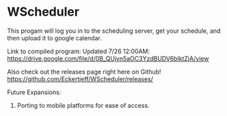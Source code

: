 # WScheduler

This progam will log you in to the scheduling server, get your schedule, and then upload it to google calendar.

Link to compiled program:
Updated 7/26 12:00AM: https://drive.google.com/file/d/0B_QUjyn5aOC3YzdBUDV6blktZjA/view

Also check out the releases page right here on Github! https://github.com/Eckertjeff/WScheduler/releases/

Future Expansions:

1) Porting to mobile platforms for ease of access.
